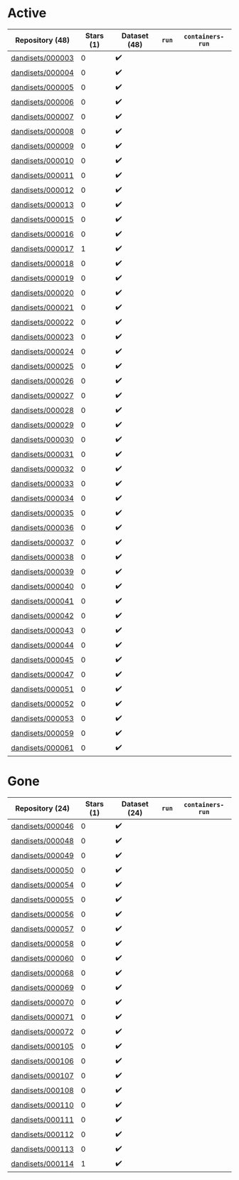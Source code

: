 # Active
| Repository (48) | Stars (1) | Dataset (48) | `run` | `containers-run` |
| --- | --- | --- | --- | --- |
| [dandisets/000003](https://github.com/dandisets/000003) | 0 | :heavy_check_mark: |  |  |
| [dandisets/000004](https://github.com/dandisets/000004) | 0 | :heavy_check_mark: |  |  |
| [dandisets/000005](https://github.com/dandisets/000005) | 0 | :heavy_check_mark: |  |  |
| [dandisets/000006](https://github.com/dandisets/000006) | 0 | :heavy_check_mark: |  |  |
| [dandisets/000007](https://github.com/dandisets/000007) | 0 | :heavy_check_mark: |  |  |
| [dandisets/000008](https://github.com/dandisets/000008) | 0 | :heavy_check_mark: |  |  |
| [dandisets/000009](https://github.com/dandisets/000009) | 0 | :heavy_check_mark: |  |  |
| [dandisets/000010](https://github.com/dandisets/000010) | 0 | :heavy_check_mark: |  |  |
| [dandisets/000011](https://github.com/dandisets/000011) | 0 | :heavy_check_mark: |  |  |
| [dandisets/000012](https://github.com/dandisets/000012) | 0 | :heavy_check_mark: |  |  |
| [dandisets/000013](https://github.com/dandisets/000013) | 0 | :heavy_check_mark: |  |  |
| [dandisets/000015](https://github.com/dandisets/000015) | 0 | :heavy_check_mark: |  |  |
| [dandisets/000016](https://github.com/dandisets/000016) | 0 | :heavy_check_mark: |  |  |
| [dandisets/000017](https://github.com/dandisets/000017) | 1 | :heavy_check_mark: |  |  |
| [dandisets/000018](https://github.com/dandisets/000018) | 0 | :heavy_check_mark: |  |  |
| [dandisets/000019](https://github.com/dandisets/000019) | 0 | :heavy_check_mark: |  |  |
| [dandisets/000020](https://github.com/dandisets/000020) | 0 | :heavy_check_mark: |  |  |
| [dandisets/000021](https://github.com/dandisets/000021) | 0 | :heavy_check_mark: |  |  |
| [dandisets/000022](https://github.com/dandisets/000022) | 0 | :heavy_check_mark: |  |  |
| [dandisets/000023](https://github.com/dandisets/000023) | 0 | :heavy_check_mark: |  |  |
| [dandisets/000024](https://github.com/dandisets/000024) | 0 | :heavy_check_mark: |  |  |
| [dandisets/000025](https://github.com/dandisets/000025) | 0 | :heavy_check_mark: |  |  |
| [dandisets/000026](https://github.com/dandisets/000026) | 0 | :heavy_check_mark: |  |  |
| [dandisets/000027](https://github.com/dandisets/000027) | 0 | :heavy_check_mark: |  |  |
| [dandisets/000028](https://github.com/dandisets/000028) | 0 | :heavy_check_mark: |  |  |
| [dandisets/000029](https://github.com/dandisets/000029) | 0 | :heavy_check_mark: |  |  |
| [dandisets/000030](https://github.com/dandisets/000030) | 0 | :heavy_check_mark: |  |  |
| [dandisets/000031](https://github.com/dandisets/000031) | 0 | :heavy_check_mark: |  |  |
| [dandisets/000032](https://github.com/dandisets/000032) | 0 | :heavy_check_mark: |  |  |
| [dandisets/000033](https://github.com/dandisets/000033) | 0 | :heavy_check_mark: |  |  |
| [dandisets/000034](https://github.com/dandisets/000034) | 0 | :heavy_check_mark: |  |  |
| [dandisets/000035](https://github.com/dandisets/000035) | 0 | :heavy_check_mark: |  |  |
| [dandisets/000036](https://github.com/dandisets/000036) | 0 | :heavy_check_mark: |  |  |
| [dandisets/000037](https://github.com/dandisets/000037) | 0 | :heavy_check_mark: |  |  |
| [dandisets/000038](https://github.com/dandisets/000038) | 0 | :heavy_check_mark: |  |  |
| [dandisets/000039](https://github.com/dandisets/000039) | 0 | :heavy_check_mark: |  |  |
| [dandisets/000040](https://github.com/dandisets/000040) | 0 | :heavy_check_mark: |  |  |
| [dandisets/000041](https://github.com/dandisets/000041) | 0 | :heavy_check_mark: |  |  |
| [dandisets/000042](https://github.com/dandisets/000042) | 0 | :heavy_check_mark: |  |  |
| [dandisets/000043](https://github.com/dandisets/000043) | 0 | :heavy_check_mark: |  |  |
| [dandisets/000044](https://github.com/dandisets/000044) | 0 | :heavy_check_mark: |  |  |
| [dandisets/000045](https://github.com/dandisets/000045) | 0 | :heavy_check_mark: |  |  |
| [dandisets/000047](https://github.com/dandisets/000047) | 0 | :heavy_check_mark: |  |  |
| [dandisets/000051](https://github.com/dandisets/000051) | 0 | :heavy_check_mark: |  |  |
| [dandisets/000052](https://github.com/dandisets/000052) | 0 | :heavy_check_mark: |  |  |
| [dandisets/000053](https://github.com/dandisets/000053) | 0 | :heavy_check_mark: |  |  |
| [dandisets/000059](https://github.com/dandisets/000059) | 0 | :heavy_check_mark: |  |  |
| [dandisets/000061](https://github.com/dandisets/000061) | 0 | :heavy_check_mark: |  |  |

# Gone
| Repository (24) | Stars (1) | Dataset (24) | `run` | `containers-run` |
| --- | --- | --- | --- | --- |
| [dandisets/000046](https://github.com/dandisets/000046) | 0 | :heavy_check_mark: |  |  |
| [dandisets/000048](https://github.com/dandisets/000048) | 0 | :heavy_check_mark: |  |  |
| [dandisets/000049](https://github.com/dandisets/000049) | 0 | :heavy_check_mark: |  |  |
| [dandisets/000050](https://github.com/dandisets/000050) | 0 | :heavy_check_mark: |  |  |
| [dandisets/000054](https://github.com/dandisets/000054) | 0 | :heavy_check_mark: |  |  |
| [dandisets/000055](https://github.com/dandisets/000055) | 0 | :heavy_check_mark: |  |  |
| [dandisets/000056](https://github.com/dandisets/000056) | 0 | :heavy_check_mark: |  |  |
| [dandisets/000057](https://github.com/dandisets/000057) | 0 | :heavy_check_mark: |  |  |
| [dandisets/000058](https://github.com/dandisets/000058) | 0 | :heavy_check_mark: |  |  |
| [dandisets/000060](https://github.com/dandisets/000060) | 0 | :heavy_check_mark: |  |  |
| [dandisets/000068](https://github.com/dandisets/000068) | 0 | :heavy_check_mark: |  |  |
| [dandisets/000069](https://github.com/dandisets/000069) | 0 | :heavy_check_mark: |  |  |
| [dandisets/000070](https://github.com/dandisets/000070) | 0 | :heavy_check_mark: |  |  |
| [dandisets/000071](https://github.com/dandisets/000071) | 0 | :heavy_check_mark: |  |  |
| [dandisets/000072](https://github.com/dandisets/000072) | 0 | :heavy_check_mark: |  |  |
| [dandisets/000105](https://github.com/dandisets/000105) | 0 | :heavy_check_mark: |  |  |
| [dandisets/000106](https://github.com/dandisets/000106) | 0 | :heavy_check_mark: |  |  |
| [dandisets/000107](https://github.com/dandisets/000107) | 0 | :heavy_check_mark: |  |  |
| [dandisets/000108](https://github.com/dandisets/000108) | 0 | :heavy_check_mark: |  |  |
| [dandisets/000110](https://github.com/dandisets/000110) | 0 | :heavy_check_mark: |  |  |
| [dandisets/000111](https://github.com/dandisets/000111) | 0 | :heavy_check_mark: |  |  |
| [dandisets/000112](https://github.com/dandisets/000112) | 0 | :heavy_check_mark: |  |  |
| [dandisets/000113](https://github.com/dandisets/000113) | 0 | :heavy_check_mark: |  |  |
| [dandisets/000114](https://github.com/dandisets/000114) | 1 | :heavy_check_mark: |  |  |
